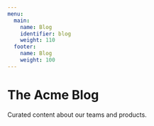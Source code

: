 ```yaml
---
menu: 
  main: 
    name: Blog
    identifier: blog 
    weight: 110 
  footer: 
    name: Blog 
    weight: 100 
---
```


The Acme Blog
============

Curated content about our teams and products.


